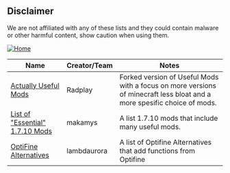 ## Disclaimer
We are not affiliated with any of these lists and they could contain malware or other harmful content, show caution when using them.

[![Home](https://i.imgur.com/zGuelkW.png)](/README.md)

| Name | Creator/Team | Notes |
| --- | --- | --- |
| [Actually Useful Mods](https://github.com/Radplay/ActuallyUsefulMods) | Radplay | Forked version of Useful Mods with a focus on more versions of minecraft less bloat and a more spesific choice of mods. |
| [List of "Essential" 1.7.10 Mods](https://gist.github.com/makamys/7cb74cd71d93a4332d2891db2624e17c) | makamys | A list 1.7.10 mods that include many useful mods. |
| [OptiFine Alternatives](https://lambdaurora.dev/optifine_alternatives/) | lambdaurora | A list of Optifine Alternatives that add functions from Optifine |
